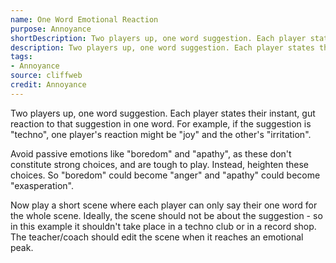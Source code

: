 ```yaml
---
name: One Word Emotional Reaction
purpose: Annoyance
shortDescription: Two players up, one word suggestion. Each player states their instant, gut reaction to that suggestion in one word.
description: Two players up, one word suggestion. Each player states their instant, gut reaction to that suggestion in one word. For example, if the suggestion is "techno", one player's reaction might be "joy" and the other's "irritation".
tags:
- Annoyance
source: cliffweb
credit: Annoyance
---
```


Two players up, one word suggestion. Each player states their instant, gut reaction to that suggestion in one word. For example, if the suggestion is "techno", one player's reaction might be "joy" and the other's "irritation".

Avoid passive emotions like "boredom" and "apathy", as these don't constitute strong choices, and are tough to play. Instead, heighten these choices. So "boredom" could become "anger" and "apathy" could become "exasperation".

Now play a short scene where each player can only say their one word for the whole scene. Ideally, the scene should not be about the suggestion - so in this example it shouldn't take place in a techno club or in a record shop. The teacher/coach should edit the scene when it reaches an emotional peak.
